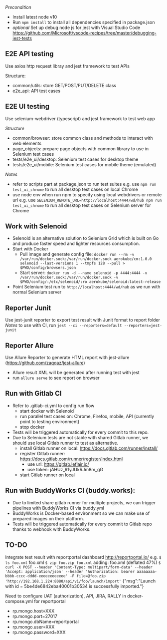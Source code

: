 *Precondition*
- Install latest node v10
- Run `npm install` to install all dependencies specified in package.json
- *optional* Set up debug node js for jest with Visual Studio Code https://github.com/Microsoft/vscode-recipes/tree/master/debugging-jest-tests

## E2E API testing
Use axios http request libray and jest framework to test APIs

Structure:
- common/utils: store GET/POST/PUT/DELETE class
- e2e_api: API test cases

## E2E UI testing
Use selenium-webdriver (typescript) and jest framework to test web app

*Structure*
- common/browser: store common class and methods to interact with web elements
- page_objects: prepare page objects with common library to use in Selenium test cases
- tests/e2e_ui/desktop: Selenium test cases for desktop theme
- tests/e2e_ui/mobile: Selenium test cases for mobile theme (emulated)

*Notes*
- refer to scripts part at package.json to run test suites
e.g. use `npm run test_ui_chrome` to run all desktop test cases on local Chrome
- use node env when run npm to specify using local webdrivers or remote url
e.g. use `SELENIUM_REMOTE_URL=http://localhost:4444/wd/hub npm run test_ui_chrome` to run all desktop test cases on Selenium server for Chrome

## Work with Selenoid
- Selenoid is an alternative solution to Selenium Grid which is built on Go and produce faster speed and lighter resources consumption.
- Start with Docker
    - Pull image and generate config file: `docker run --rm -v /var/run/docker.sock:/var/run/docker.sock aerokube/cm:1.0.0 selenoid --last-versions 1 --tmpfs 128 --pull > $PWD/config/browsers.json`
    - Start server: `docker run -d --name selenoid -p 4444:4444 -v /var/run/docker.sock:/var/run/docker.sock -v $PWD/config/:/etc/selenoid/:ro aerokube/selenoid:latest-release`
- Point Selenium test run to `http://localhost:4444/wd/hub` as we run with normal Selenium server

## Reporter Junit
Use jest-junit reporter to export test result with Junit format to report folder
*Notes* to use with CI, run `jest --ci --reporters=default --reporters=jest-junit`

## Reporter Allure
Use Allure Reporter to generate HTML report with jest-allure (https://github.com/zaqqaz/jest-allure)
- Allure result XML will be generated after running test with jest
- run `allure serve` to see report on browser

## Run with Gitlab CI
- Refer to .gitlab-ci.yml to config run flow
    - start docker with Selenoid
    - run parallel test cases on: Chrome, Firefox, mobile, API (currently point to testing environment)
    - stop docker
- Tests will be triggered automatically for every commit to this repo.
- Due to Selenium tests are not stable with shared Gitlab runner, we should use local Gitlab runner to test as alternative.
    - install Gitlab runner on local: https://docs.gitlab.com/runner/install/
    - register Gitlab runner: https://docs.gitlab.com/runner/register/index.html
        - use url: https://gitlab.leflair.io/
        - use token: jAHUz_91yJUkRJm8m_gG
    - start Gitlab runner on local

## Run with BuddyWorks CI (buddy.works):
- Due to limited share gitlab runner for multiple projects, we can trigger pipelines with BuddyWorks CI via buddy.yml
- BuddyWorks is Docker-based environment so we can make use of prepared images on their platform.
- Tests will be triggered automatically for every commit to Gitlab repo thanks to webhook with BuddyWorks.

## TO-DO
Integrate test result with reportportal dashboard http://reportportal.io/
e.g. `$ ls foo.xml` 
foo.xml
`$ zip foo.zip foo.xml`
  adding: foo.xml (deflated 47%)
`$ curl -X POST --header 'Content-Type: multipart/form-data' --header 'Accept: application/json' --header 'Authorization: bearer aaaaaaaa-bbbb-cccc-dddd-eeeeeeeeeeee' -F file=@foo.zip 'http://192.168.1.224:8080/api/v1/foo/launch/import'`
{"msg":"Launch with id = 5be4de6842eba40001b30534 is successfully imported."}

Need to configure UAT (authorization), API, JIRA, RALLY in docker-compose.yml for reportportal
- rp.mongo.host=XXX
 - rp.mongo.port=27017
 - rp.mongo.dbName=reportportal
 - rp.mongo.user=XXX
 - rp.mongo.password=XXX